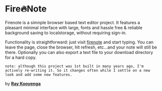 # Fire🔥Note

Firenote is a simnple browser based text editor project. It features a pleasant minimal interface with large, fonts and hassle free & reliable background saving to localstorage, without requiring sign-in.

Functionality is straightforward: just visit [firenote](https://rkooyenga.github.io/firenote) and start typing. You can leave the page, close the browser, hit refresh, etc...and your note will still be there. Optionally you can also export a text file to your download directory for a hard copy.

``note: although this project was 1st built in many years ago, I'm actively re-writing it. So it changes often while I settle on a new look and add some new features.``

<!-- 
[FireNote](http://firenote.info)

[jsbin ](https://output.jsbin.com/wasake#latest)

[gist](https://gist.github.com/deadflowers/ac211bd18ede4b6e73ac5679f114c178#README.md)
-->

 by [**Ray Kooyenga**](https://github.com/rkooyenga) 
